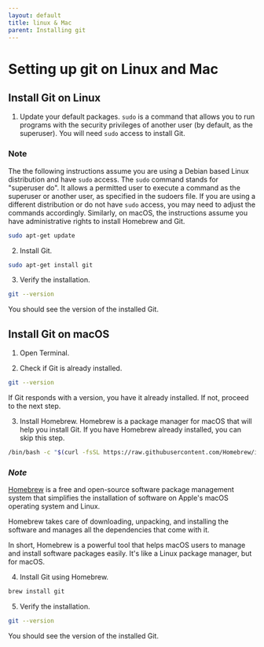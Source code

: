 ```yaml
---
layout: default
title: linux & Mac
parent: Installing git
---
```


# Setting up git on Linux and Mac

## Install Git on Linux

1. Update your default packages. `sudo` is a command that allows you to run programs with the security privileges of another user (by default, as the superuser). You will need `sudo` access to install Git.

### Note

The the following instructions assume you are using a Debian based Linux distribution and have `sudo` access. The `sudo` command stands for "superuser do". It allows a permitted user to execute a command as the superuser or another user, as specified in the sudoers file. If you are using a different distribution or do not have `sudo` access, you may need to adjust the commands accordingly. Similarly, on macOS, the instructions assume you have administrative rights to install Homebrew and Git.

```bash
sudo apt-get update
```

2. Install Git.

```bash
sudo apt-get install git
```

3. Verify the installation.

```bash
git --version
```

You should see the version of the installed Git.

## Install Git on macOS

1. Open Terminal.

2. Check if Git is already installed.

```bash
git --version
```

If Git responds with a version, you have it already installed. If not, proceed to the next step.

3. Install Homebrew. Homebrew is a package manager for macOS that will help you install Git. If you have Homebrew already installed, you can skip this step.

```bash
/bin/bash -c "$(curl -fsSL https://raw.githubusercontent.com/Homebrew/install/HEAD/install.sh)"
```

### _Note_

[Homebrew](https://brew.sh/) is a free and open-source software package management system that simplifies the installation of software on Apple's macOS operating system and Linux.

Homebrew takes care of downloading, unpacking, and installing the software and manages all the dependencies that come with it.

In short, Homebrew is a powerful tool that helps macOS users to manage and install software packages easily. It's like a Linux package manager, but for macOS.

4. Install Git using Homebrew.

```bash
brew install git
```

5. Verify the installation. 

```bash
git --version
```

You should see the version of the installed Git.
